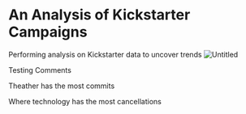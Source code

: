 # An Analysis of Kickstarter Campaigns
Performing analysis on Kickstarter data to uncover trends
![Untitled](https://user-images.githubusercontent.com/106086763/172936493-054675e6-5d3e-481d-8782-f0475cf84d09.png)

Testing Comments

Theather has the most commits

Where technology has the most cancellations
